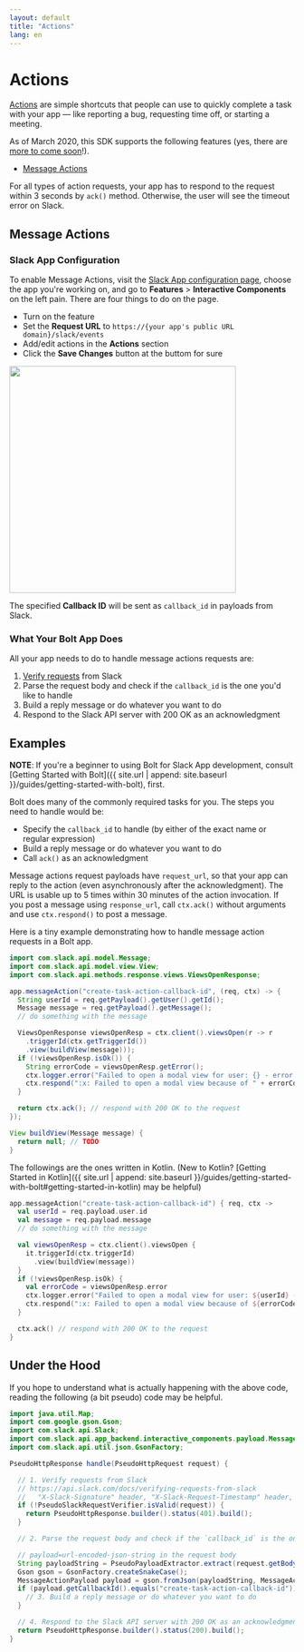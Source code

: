 ```yaml
---
layout: default
title: "Actions"
lang: en
---
```


# Actions

[Actions](https://api.slack.com/interactivity/actions) are simple shortcuts that people can use to quickly complete a task with your app — like reporting a bug, requesting time off, or starting a meeting.

As of March 2020, this SDK supports the following features (yes, there are [more to come soon](https://medium.com/slack-developer-blog/introducing-the-slack-app-toolkit-3d509a15f41b)!).

* [Message Actions](https://api.slack.com/interactive-messages)

For all types of action requests, your app has to respond to the request within 3 seconds by `ack()` method. Otherwise, the user will see the timeout error on Slack.

## Message Actions

### Slack App Configuration

To enable Message Actions, visit the [Slack App configuration page](http://api.slack.com/apps), choose the app you're working on, and go to **Features** > **Interactive Components** on the left pain. There are four things to do on the page.

* Turn on the feature
* Set the **Request URL** to `https://{your app's public URL domain}/slack/events`
* Add/edit actions in the **Actions** section
* Click the **Save Changes** button at the buttom for sure

<img src="{{ site.url | append: site.baseurl }}/assets/images/bolt-actions.png" width="400" />

The specified **Callback ID** will be sent as `callback_id` in payloads from Slack.

### What Your Bolt App Does

All your app needs to do to handle message actions requests are:

1. [Verify requests](https://api.slack.com/docs/verifying-requests-from-slack) from Slack
1. Parse the request body and check if the `callback_id` is the one you'd like to handle
1. Build a reply message or do whatever you want to do
1. Respond to the Slack API server with 200 OK as an acknowledgment

## Examples

**NOTE**: If you're a beginner to using Bolt for Slack App development, consult [Getting Started with Bolt]({{ site.url | append: site.baseurl }}/guides/getting-started-with-bolt), first.

Bolt does many of the commonly required tasks for you. The steps you need to handle would be:

* Specify the `callback_id` to handle (by either of the exact name or regular expression)
* Build a reply message or do whatever you want to do
* Call `ack()` as an acknowledgment

Message actions request payloads have `request_url`, so that your app can reply to the action (even asynchronously after the acknowledgment). The URL is usable up to 5 times within 30 minutes of the action invocation. If you post a message using `response_url`, call `ctx.ack()` without arguments and use `ctx.respond()` to post a message.

Here is a tiny example demonstrating how to handle message action requests in a Bolt app.

```java
import com.slack.api.model.Message;
import com.slack.api.model.view.View;
import com.slack.api.methods.response.views.ViewsOpenResponse;

app.messageAction("create-task-action-callback-id", (req, ctx) -> {
  String userId = req.getPayload().getUser().getId();
  Message message = req.getPayload().getMessage();
  // do something with the message

  ViewsOpenResponse viewsOpenResp = ctx.client().viewsOpen(r -> r
    .triggerId(ctx.getTriggerId())
    .view(buildView(message)));
  if (!viewsOpenResp.isOk()) {
    String errorCode = viewsOpenResp.getError();
    ctx.logger.error("Failed to open a modal view for user: {} - error: {}", userId, errorCode);
    ctx.respond(":x: Failed to open a modal view because of " + errorCode);
  }

  return ctx.ack(); // respond with 200 OK to the request
});

View buildView(Message message) {
  return null; // TODO
}
```

The followings are the ones written in Kotlin. (New to Kotlin? [Getting Started in Kotlin]({{ site.url | append: site.baseurl }}/guides/getting-started-with-bolt#getting-started-in-kotlin) may be helpful)

```kotlin
app.messageAction("create-task-action-callback-id") { req, ctx ->
  val userId = req.payload.user.id
  val message = req.payload.message
  // do something with the message

  val viewsOpenResp = ctx.client().viewsOpen {
    it.triggerId(ctx.triggerId)
      .view(buildView(message))
  }
  if (!viewsOpenResp.isOk) {
    val errorCode = viewsOpenResp.error
    ctx.logger.error("Failed to open a modal view for user: ${userId} - error: ${errorCode}")
    ctx.respond(":x: Failed to open a modal view because of ${errorCode}")
  }

  ctx.ack() // respond with 200 OK to the request
}
```

## Under the Hood

If you hope to understand what is actually happening with the above code, reading the following (a bit pseudo) code may be helpful.

```java
import java.util.Map;
import com.google.gson.Gson;
import com.slack.api.Slack;
import com.slack.api.app_backend.interactive_components.payload.MessageActionPayload;
import com.slack.api.util.json.GsonFactory;

PseudoHttpResponse handle(PseudoHttpRequest request) {

  // 1. Verify requests from Slack
  // https://api.slack.com/docs/verifying-requests-from-slack
  //   "X-Slack-Signature" header, "X-Slack-Request-Timestamp" header, and raw request body
  if (!PseudoSlackRequestVerifier.isValid(request)) {
    return PseudoHttpResponse.builder().status(401).build();
  }

  // 2. Parse the request body and check if the `callback_id` is the one you'd like to handle

  // payload=url-encoded-json-string in the request body
  String payloadString = PseudoPayloadExtractor.extract(request.getBodyAsString());
  Gson gson = GsonFactory.createSnakeCase();
  MessageActionPayload payload = gson.fromJson(payloadString, MessageActionPayload.class);
  if (payload.getCallbackId().equals("create-task-action-callback-id")) {
    // 3. Build a reply message or do whatever you want to do
  }

  // 4. Respond to the Slack API server with 200 OK as an acknowledgment
  return PseudoHttpResponse.builder().status(200).build();
}
```
